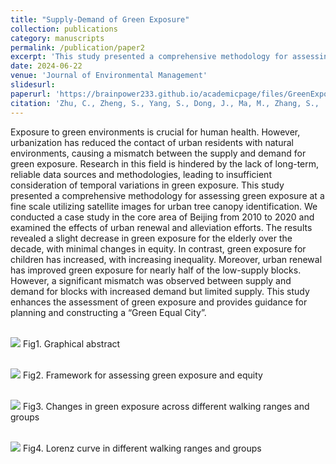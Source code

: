 ```yaml
---
title: "Supply-Demand of Green Exposure"
collection: publications
category: manuscripts
permalink: /publication/paper2
excerpt: 'This study presented a comprehensive methodology for assessing green exposure at a fine scale utilizing satellite images for urban tree canopy identification. We conducted a case study in the core area of Beijing from 2010 to 2020 and examined the effects of urban renewal and alleviation efforts. The results revealed a slight decrease in green exposure for the elderly over the decade, with minimal changes in equity. In contrast, green exposure for children has increased, with increasing inequality. Moreover, urban renewal has improved green exposure for nearly half of the low-supply blocks. However, a significant mismatch was observed between supply and demand for blocks with increased demand but limited supply. '
date: 2024-06-22
venue: 'Journal of Environmental Management'
slidesurl: 
paperurl: 'https://brainpower233.github.io/academicpage/files/GreenExposure_JEM.pdf'
citation: 'Zhu, C., Zheng, S., Yang, S., Dong, J., Ma, M., Zhang, S., . . . Han, B. (2024). Towards a Green Equal City: Measuring and matching the supply-demand of green exposure in urban center. Journal of Environmental Management, 365, 121510.'
---
```



Exposure to green environments is crucial for human health. However, urbanization has reduced the contact of urban residents with natural environments, causing a mismatch between the supply and demand for green exposure. Research in this field is hindered by the lack of long-term, reliable data sources and methodologies, leading to insufficient consideration of temporal variations in green exposure. This study presented a comprehensive methodology for assessing green exposure at a fine scale utilizing satellite images for urban tree canopy identification. We conducted a case study in the core area of Beijing from 2010 to 2020 and examined the effects of urban renewal and alleviation efforts. The results revealed a slight decrease in green exposure for the elderly over the decade, with minimal changes in equity. In contrast, green exposure for children has increased, with increasing inequality. Moreover, urban renewal has improved green exposure for nearly half of the low-supply blocks. However, a significant mismatch was observed between supply and demand for blocks with increased demand but limited supply. This study enhances the assessment of green exposure and provides guidance for planning and constructing a “Green Equal City”.

<br/><img src='https://brainpower233.github.io/academicpage///images/paper2Fig1.jpg'>
Fig1. Graphical abstract

<br/><img src='https://brainpower233.github.io/academicpage///images/paper2Fig2.jpg'>
Fig2. Framework for assessing green exposure and equity

<br/><img src='https://brainpower233.github.io/academicpage///images/paper2Fig3.jpg'>
Fig3. Changes in green exposure across different walking ranges and groups

<br/><img src='https://brainpower233.github.io/academicpage///images/paper2Fig4.jpg'>
Fig4. Lorenz curve in different walking ranges and groups
